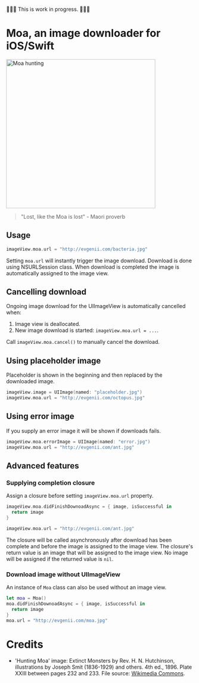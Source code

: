 🔨🔨🔨 This is work in progress. 🔨🔨🔨

# Moa, an image downloader for iOS/Swift

<img src='https://raw.githubusercontent.com/evgenyneu/moa/master/Graphics/Hunting_Moa.jpg' alt='Moa hunting' width='400'>

> "Lost, like the Moa is lost" - Maori proverb

## Usage

```Swift
imageView.moa.url = "http://evgenii.com/bacteria.jpg"
```

Setting `moa.url` will instantly trigger the image download.
Download is done using NSURLSession class.
When download is completed the image is automatically assigned to the image view.

## Cancelling download

Ongoing image download for the UIImageView is automatically cancelled when:

1. Image view is deallocated.
2. New image download is started: `imageView.moa.url = ...`.

Call `imageView.moa.cancel()` to manually cancel the download.

## Using placeholder image

Placeholder is shown in the beginning and then replaced by the downloaded image.

```Swift
imageView.image = UIImage(named: "placeholder.jpg")
imageView.moa.url = "http://evgenii.com/octopus.jpg"
```

## Using error image

If you supply an error image it will be shown if downloads fails.

```Swift
imageView.moa.errorImage = UIImage(named: "error.jpg")
imageView.moa.url = "http://evgenii.com/ant.jpg"
```


## Advanced features

### Supplying completion closure

Assign a closure before setting `imageView.moa.url` property.

```Swift
imageView.moa.didFinishDownoadAsync = { image, isSuccessful in
  return image
}

imageView.moa.url = "http://evgenii.com/ant.jpg"
```

The closure will be called asynchronously after download has been complete and before the image
is assigned to the image view. The closure's return value is an image that will be assigned to the
image view. No image will be assigned if the returned value is `nil`.

### Download image without UIImageView

An instance of `Moa` class can also be used without an image view.

```Swift
let moa = Moa()
moa.didFinishDownoadAsync = { image, isSuccessful in
  return image
}
moa.url = "http://evgenii.com/moa.jpg"
```

# Credits

* 'Hunting Moa' image: Extinct Monsters by Rev. H. N. Hutchinson, illustrations by Joseph Smit (1836-1929) and others. 4th ed., 1896. Plate XXIII between pages 232 and 233. File source: [Wikimedia Commons](http://commons.wikimedia.org/wiki/File:Hunting_Moa.jpg).


